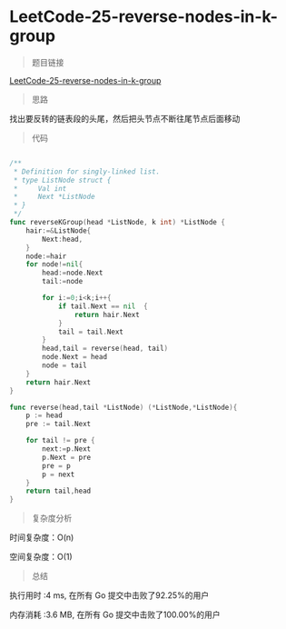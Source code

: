 # LeetCode-25-reverse-nodes-in-k-group

> 题目链接

[LeetCode-25-reverse-nodes-in-k-group](https://leetcode-cn.com/problems/reverse-nodes-in-k-group/)

> 思路

找出要反转的链表段的头尾，然后把头节点不断往尾节点后面移动


> 代码

```go

/**
 * Definition for singly-linked list.
 * type ListNode struct {
 *     Val int
 *     Next *ListNode
 * }
 */
func reverseKGroup(head *ListNode, k int) *ListNode {
    hair:=&ListNode{
        Next:head,
    }
    node:=hair
    for node!=nil{
        head:=node.Next
        tail:=node

        for i:=0;i<k;i++{      
            if tail.Next == nil  {          
                return hair.Next
            }
            tail = tail.Next
        } 
        head,tail = reverse(head, tail)
        node.Next = head
        node = tail
    }
    return hair.Next
}

func reverse(head,tail *ListNode) (*ListNode,*ListNode){
    p := head
    pre := tail.Next

    for tail != pre {
        next:=p.Next
        p.Next = pre
        pre = p
        p = next
    }
    return tail,head
}


```

> 复杂度分析

时间复杂度：O(n)

空间复杂度：O(1)


> 总结

执行用时 :4 ms, 在所有 Go 提交中击败了92.25%的用户

内存消耗 :3.6 MB, 在所有 Go 提交中击败了100.00%的用户

